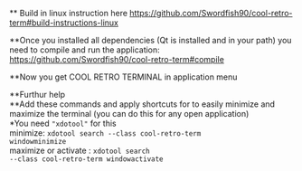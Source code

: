 ** Build in linux instruction here
https://github.com/Swordfish90/cool-retro-term#build-instructions-linux

**Once you installed all dependencies (Qt is installed and in your path) you need to compile and run the application: 
https://github.com/Swordfish90/cool-retro-term#compile

**Now you get COOL RETRO TERMINAL in application menu

**Furthur help<br>
**Add these commands and apply shortcuts for to easily minimize and maximize the terminal (you can do this for any open application)<br>
*You need <code>"xdotool"</code> for this <br>
minimize: <code>xdotool search --class cool-retro-term windowminimize</code><br>
maximize or activate : <code>xdotool search --class cool-retro-term windowactivate</code>
